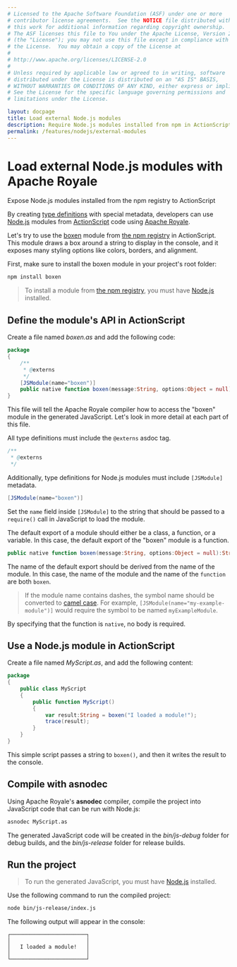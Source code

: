 ```yaml
---
# Licensed to the Apache Software Foundation (ASF) under one or more
# contributor license agreements.  See the NOTICE file distributed with
# this work for additional information regarding copyright ownership.
# The ASF licenses this file to You under the Apache License, Version 2.0
# (the "License"); you may not use this file except in compliance with
# the License.  You may obtain a copy of the License at
# 
# http://www.apache.org/licenses/LICENSE-2.0
# 
# Unless required by applicable law or agreed to in writing, software
# distributed under the License is distributed on an "AS IS" BASIS,
# WITHOUT WARRANTIES OR CONDITIONS OF ANY KIND, either express or implied.
# See the License for the specific language governing permissions and
# limitations under the License.

layout: docpage
title: Load external Node.js modules
description: Require Node.js modules installed from npm in ActionScript and Apache Royale
permalink: /features/nodejs/external-modules
---
```


# Load external Node.js modules with Apache Royale

Expose Node.js modules installed from the npm registry to ActionScript

By creating [type definitions](features/externs) with special metadata, developers can use [Node.js](features/nodejs) modules from [ActionScript](features/as3) code using [Apache Royale](https://royale.apache.org/).

Let's try to use the [boxen](https://www.npmjs.com/package/boxen) module from [the npm registry](https://www.npmjs.com/) in ActionScript. This module draws a box around a string to display in the console, and it exposes many styling options like colors, borders, and alignment.

First, make sure to install the boxen module in your project's root folder:

```sh
npm install boxen
```

> To install a module from [the npm registry](https://www.npmjs.com/), you must have [Node.js](https://nodejs.org/) installed.

## Define the module's API in ActionScript

Create a file named *boxen.as* and add the following code:

```actionscript
package
{
	/**
	 * @externs
	 */
	[JSModule(name="boxen")]
	public native function boxen(message:String, options:Object = null):String;
}
```

This file will tell the Apache Royale compiler how to access the "boxen" module in the generated JavaScript. Let's look in more detail at each part of this file.

All type definitions must include the `@externs` asdoc tag.


```actionscript
/**
 * @externs
 */
```

Additionally, type definitions for Node.js modules must include `[JSModule]` metadata.

```actionscript
[JSModule(name="boxen")]
```

Set the `name` field inside `[JSModule]` to the string that should be passed to a `require()` call in JavaScript to load the module.

The default export of a module should either be a class, a function, or a variable. In this case, the default export of the "boxen" module is a function.

```actionscript
public native function boxen(message:String, options:Object = null):String;
```

The name of the default export should be derived from the name of the module. In this case, the name of the module and the name of the `function` are both `boxen`.

> If the module name contains dashes, the symbol name should be converted to [camel case](https://en.wikipedia.org/wiki/Camel_case). For example, `[JSModule(name="my-example-module")]` would require the symbol to be named `myExampleModule`.

By specifying that the function is `native`, no body is required.

## Use a Node.js module in ActionScript

Create a file named *MyScript.as*, and add the following content:

```actionscript
package
{
	public class MyScript
	{
		public function MyScript()
		{
			var result:String = boxen("I loaded a module!");
			trace(result);
		}
	}
}
```

This simple script passes a string to `boxen()`, and then it writes the result to the console.

## Compile with asnodec

Using Apache Royale's **asnodec** compiler, compile the project into JavaScript code that can be run with Node.js:

```sh
asnodec MyScript.as
```

The generated JavaScript code will be created in the *bin/js-debug* folder for debug builds, and the *bin/js-release* folder for release builds.

## Run the project

> To run the generated JavaScript, you must have [Node.js](https://nodejs.org/) installed.

Use the following command to run the compiled project:

```sh
node bin/js-release/index.js
```

The following output will appear in the console:

```
┌────────────────────────┐
│                        │
│   I loaded a module!   │
│                        │
└────────────────────────┘
```